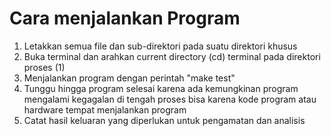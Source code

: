 # Cara menjalankan Program

1. Letakkan semua file dan sub-direktori pada suatu direktori khusus
2. Buka terminal dan arahkan current directory (cd) terminal pada direktori proses (1)
3. Menjalankan program dengan perintah "make test"
4. Tunggu hingga program selesai karena ada kemungkinan program mengalami kegagalan di tengah proses bisa karena kode program atau hardware tempat menjalankan program
5. Catat hasil keluaran yang diperlukan untuk pengamatan dan analisis